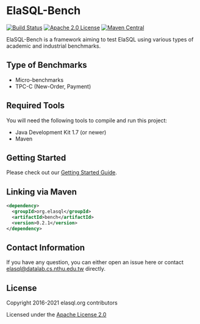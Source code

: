 # ElaSQL-Bench

[![Build Status](https://travis-ci.org/elasql/elasqlbench.svg?branch=master)](https://travis-ci.org/elasql/bench)
[![Apache 2.0 License](https://img.shields.io/badge/license-apache%202.0-orange.svg)](https://www.apache.org/licenses/LICENSE-2.0)
[![Maven Central](https://img.shields.io/maven-central/v/org.elasql/elasqlbench.svg)](https://maven-badges.herokuapp.com/maven-central/org.elasql/bench)

ElaSQL-Bench is a framework aiming to test ElaSQL using various types of academic and industrial benchmarks.

## Type of Benchmarks

- Micro-benchmarks
- TPC-C (New-Order, Payment)

## Required Tools

You will need the following tools to compile and run this project:

- Java Development Kit 1.7 (or newer)
- Maven

## Getting Started

Please check out our [Getting Started Guide](https://github.com/elasql/documentation/blob/master/doc/getting_started.pdf).

## Linking via Maven

```xml
<dependency>
  <groupId>org.elasql</groupId>
  <artifactId>bench</artifactId>
  <version>0.2.1</version>
</dependency>
```

## Contact Information

If you have any question, you can either open an issue here or contact [elasql@datalab.cs.nthu.edu.tw](elasql@datalab.cs.nthu.edu.tw) directly.

## License

Copyright 2016-2021 elasql.org contributors

Licensed under the [Apache License 2.0](LICENSE)
